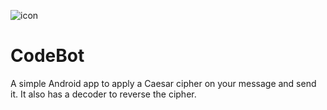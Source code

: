 ![icon](https://lh5.ggpht.com/MRDXRWqtHwG2wXVQLJknja86yP7qCMXBmPEwqCHFJPVS5qEWSwXELvHsbYWnbXHWcFg=w300-rw)
# CodeBot
A simple Android app to apply a Caesar cipher on your message and send it. It also has a decoder to reverse the cipher.

